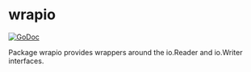 # wrapio

[![GoDoc](https://godoc.org/github.com/icub3d/gop/wrapio?status.svg)](https://godoc.org/github.com/icub3d/gop/wrapio)

Package wrapio provides wrappers around the io.Reader and io.Writer
interfaces.
